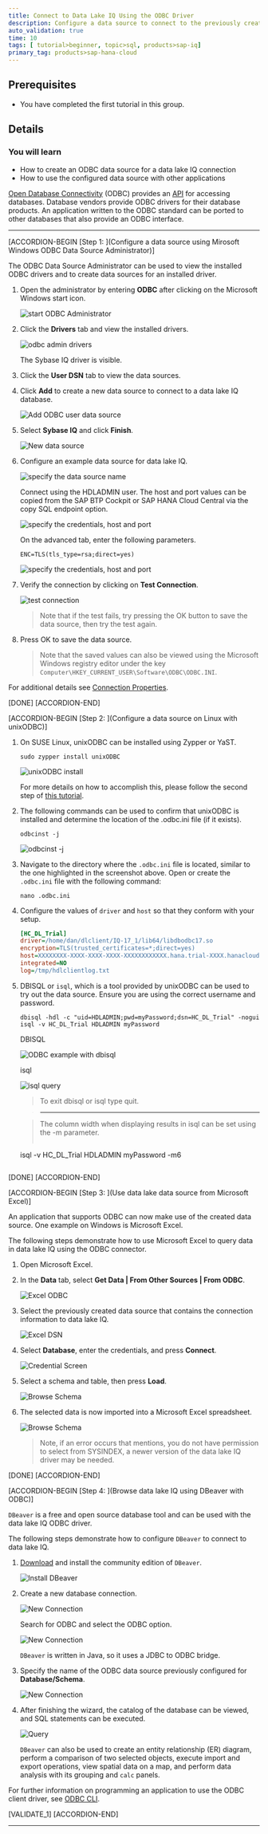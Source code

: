 ```yaml
---
title: Connect to Data Lake IQ Using the ODBC Driver
description: Configure a data source to connect to the previously created data lake IQ and then use the data source in unixODBC, Microsoft Excel and DBeaver.
auto_validation: true
time: 10
tags: [ tutorial>beginner, topic>sql, products>sap-iq]
primary_tag: products>sap-hana-cloud
---
```


## Prerequisites
 - You have completed the first tutorial in this group.

## Details
### You will learn
  - How to create an ODBC data source for a data lake IQ connection
  - How to use the configured data source with other applications

[Open Database Connectivity](https://en.wikipedia.org/wiki/Open_Database_Connectivity) (ODBC) provides an [API](https://docs.microsoft.com/en-us/sql/odbc/reference/syntax/odbc-api-reference?view=sql-server-ver15) for accessing databases. Database vendors provide ODBC drivers for their database products. An application written to the ODBC standard can be ported to other databases that also provide an ODBC interface.  

---

[ACCORDION-BEGIN [Step 1: ](Configure a data source using Mirosoft Windows ODBC Data Source Administrator)]

The ODBC Data Source Administrator can be used to view the installed ODBC drivers and to create data sources for an installed driver.  

1. Open the administrator by entering **ODBC** after clicking on the Microsoft Windows start icon.  

    ![start ODBC Administrator](start-odbc.png)

2. Click the **Drivers** tab and view the installed drivers.  

    ![odbc admin drivers](drivers.png)

    The Sybase IQ driver is visible.  

3. Click the **User DSN** tab to view the data sources.  

4. Click **Add** to create a new data source to connect to a data lake IQ database.  

    ![Add ODBC user data source](ODBC-add.png)  

5. Select **Sybase IQ** and click **Finish**.

    ![New data source](Create-new-data-source.png)

6. Configure an example data source for data lake IQ.

    ![specify the data source name](data-source1.png)  

    Connect using the HDLADMIN user. The host and port values can be copied from the SAP BTP Cockpit or SAP HANA Cloud Central via the copy SQL endpoint option.

    ![specify the credentials, host and port](data-source2.png)  

    On the advanced tab, enter the following parameters.

    ```Parameters
    ENC=TLS(tls_type=rsa;direct=yes)
    ```

    ![specify the credentials, host and port](data-source3.png)  

7. Verify the connection by clicking on **Test Connection**.

    ![test connection](data-source4.png)  

    > Note that if the test fails, try pressing the OK button to save the data source, then try the test again.

8. Press OK to save the data source.  

    > Note that the saved values can also be viewed using the Microsoft Windows registry editor under the key `Computer\HKEY_CURRENT_USER\Software\ODBC\ODBC.INI`.

For additional details see [Connection Properties](https://help.sap.com/viewer/a895964984f210158925ce02750eb580/latest/en-US/a6d47d6e84f210158d4980b069eff5dd.html).

[DONE]
[ACCORDION-END]

[ACCORDION-BEGIN [Step 2: ](Configure a data source on Linux with unixODBC)]

1. On SUSE Linux, unixODBC can be installed using Zypper or YaST.

    ```Shell (Linux)
    sudo zypper install unixODBC
    ```

    ![unixODBC install](unixODBC-install.png)

    For more details on how to accomplish this, please follow the second step of [this tutorial](tutorial.hxe-ua-dbfundamentals-odbc).

2. The following commands can be used to confirm that unixODBC is installed and determine the location of the .odbc.ini file (if it exists).
    ```Shell (Linux)
    odbcinst -j
    ```
    ![odbcinst -j](odbcinst.png)

3. Navigate to the directory where the `.odbc.ini` file is located, similar to the one highlighted in the screenshot above. Open or create the `.odbc.ini` file with the following command:

    ```Shell (Linux)
    nano .odbc.ini
    ```

4. Configure the values of `driver` and `host` so that they conform with your setup.

    ```.odbc.ini
    [HC_DL_Trial]
    driver=/home/dan/dlclient/IQ-17_1/lib64/libdbodbc17.so
    encryption=TLS(trusted_certificates=*;direct=yes)
    host=XXXXXXXX-XXXX-XXXX-XXXX-XXXXXXXXXXXX.hana.trial-XXXX.hanacloud.ondemand.com:443
    integrated=NO
    log=/tmp/hdlclientlog.txt
    ```

5. DBISQL or `isql`, which is a tool provided by unixODBC can be used to try out the data source. Ensure you are using the correct username and password.

    ```Shell (Linux)
    dbisql -hdl -c "uid=HDLADMIN;pwd=myPassword;dsn=HC_DL_Trial" -nogui
    isql -v HC_DL_Trial HDLADMIN myPassword
    ```

    DBISQL

    ![ODBC example with dbisql](ODBC-dbisql.png)

    isql

    ![isql query](isqlQuery.png)

    > To exit dbisql or isql type quit.

    > ---

    > The column width when displaying results in isql can be set using the -m parameter.  
    > ```Shell (Linux)
    isql -v HC_DL_Trial HDLADMIN myPassword -m6
    >```

[DONE]
[ACCORDION-END]

[ACCORDION-BEGIN [Step 3: ](Use data lake data source from Microsoft Excel)]

An application that supports ODBC can now make use of the created data source. One example on Windows is Microsoft Excel.  

The following steps demonstrate how to use Microsoft Excel to query data in data lake IQ using the ODBC connector.  

1. Open Microsoft Excel.

2.  In the **Data** tab, select **Get Data | From Other Sources | From ODBC**.

    ![Excel ODBC](ExcelODBC.png)

3.  Select the previously created data source that contains the connection information to data lake IQ.

    ![Excel DSN](ExcelDSN.png)  

4. Select **Database**, enter the credentials, and press **Connect**.

    ![Credential Screen](Excel-credentials.png)

5. Select a schema and table, then press **Load**.

    ![Browse Schema](Excel-choose-table.png)  

6. The selected data is now imported into a Microsoft Excel spreadsheet.

    ![Browse Schema](Excel-result.png)

    > Note, if an error occurs that mentions, you do not have permission to select from SYSINDEX, a newer version of the data lake IQ driver may be needed.

[DONE]
[ACCORDION-END]

[ACCORDION-BEGIN [Step 4: ](Browse data lake IQ using DBeaver with ODBC)]

`DBeaver` is a free and open source database tool and can be used with the data lake IQ ODBC driver.

The following steps demonstrate how to configure `DBeaver` to connect to data lake IQ.

1. [Download](https://dbeaver.io/download/) and install the community edition of `DBeaver`.

    ![Install DBeaver](dbeaver-install1.png)

2. Create a new database connection.

    ![New Connection](dbeaver-odbc0.png)

    Search for ODBC and select the ODBC option.

    ![New Connection](dbeaver-odbc1.png)

    `DBeaver` is written in Java, so it uses a JDBC to ODBC bridge.  

3.  Specify the name of the ODBC data source previously configured for **Database/Schema**.

    ![New Connection](dbeaver-odbc2.png)

4. After finishing the wizard, the catalog of the database can be viewed, and SQL statements can be executed.

    ![Query](dbeaver-query.png)

    `DBeaver` can also be used to create an entity relationship (ER) diagram, perform a comparison of two selected objects, execute import and export operations, view spatial data on a map, and perform data analysis with its grouping and `calc` panels.


For further information on programming an application to use the ODBC client driver, see [ODBC CLI](https://help.sap.com/viewer/a894a54d84f21015b142ffe773888f8c/latest/en-US/a3171c5084f210159caebadd9e149481.html).


[VALIDATE_1]
[ACCORDION-END]

---
